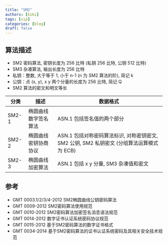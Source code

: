 ```yaml
---
title: "SM2"
authors: [kiki]
tags: [sip]
categories: [blog]
draft: false
---
```


## 算法描述

- SM2 密码算法, 密钥长度为 256 比特 (私钥 256 比特, 公钥 512 比特)
- SM3 杂凑算法, 输出长度为 256 比特
- 私钥：整数, 大于等于 1, 小于 n-1 (n 为 SM2 算法的阶), 简记 k
- 公钥：点 (x, y), x y 两个分量的长度为 256 比特, 简记 Q
- SM2 算法的密文和明文等长

| 分类 | 描述 | 数据格式 |
| --- | --- | --- |
| SM2-1 | 椭圆曲线数字签名算法 | ASN.1 包括签名值的两个部分 |
| SM2-2 | 椭圆曲线密钥协商协议 | ASN.1 包括对称密码算法标识, 对称密钥密文, SM2 公钥, SM2 私钥密文 (分组算法运算模式为 ECB) |
| SM2-3 | 椭圆曲线加密算法 | ASN.1 包括 x y 分量, SM3 杂凑值和密文 |

## 参考

- GMT 0003.1/2/3/4-2012 SM2椭圆曲线公钥密码算法
- GMT 0009-2012 SM2密码算法使用规范
- GMT 0010-2012 SM2密码算法加密签名消息语法规范
- GMT 0014-2012 数字证书认证系统密码协议规范
- GMT 0015-2012 基于SM2密码算法的数字证书格式
- GMT 0034-2014 基于SM2密码算法的证书认证系统密码及其相关安全技术规范
